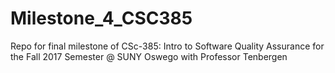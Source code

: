 # Milestone_4_CSC385
Repo for final milestone of CSc-385: Intro to Software Quality Assurance for the Fall 2017 Semester @ SUNY Oswego with Professor Tenbergen
